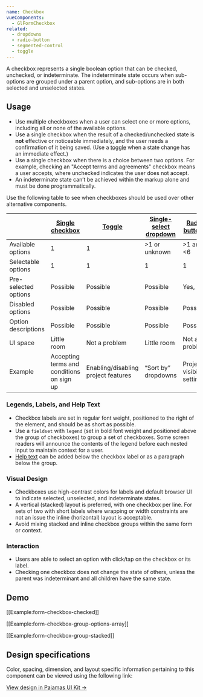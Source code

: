 ```yaml
---
name: Checkbox
vueComponents:
  - GlFormCheckbox
related:
  - dropdowns
  - radio-button
  - segmented-control
  - toggle
---
```


A checkbox represents a single boolean option that can be checked, unchecked, or indeterminate. The indeterminate state occurs when sub-options are grouped under a parent option, and sub-options are in both selected and unselected states.

## Usage

- Use multiple checkboxes when a user can select one or more options, including all or none of the available options.
- Use a single checkbox when the result of a checked/unchecked state is **not** effective or noticeable immediately, and the user needs a confirmation of it being saved. (Use a [toggle](/components/toggle) when a state change has an immediate effect.)
- Use a single checkbox when there is a choice between two options. For example, checking an "Accept terms and agreements" checkbox means a user accepts, where unchecked indicates the user does not accept.
- An indeterminate state can’t be achieved within the markup alone and must be done programmatically.

Use the following table to see when checkboxes should be used over other alternative components.

|  | [Single checkbox](/components/checkbox) | [Toggle](/components/toggle) | [Single-select dropdown](/components/dropdowns) | [Radio buttons](/components/radio-button) | [Segmented control](/components/segmented-control) | [Multiple checkboxes](/components/checkbox) | [Multi-select dropdown](/components/dropdowns) |
|---|---|---|---|---|---|---|---|
| Available options | 1 | 1 | >1 or unknown | >1 and <6 | >1 and <6 | >1 and <6 | >1 or unknown |
| Selectable options | 1 | 1 | 1 | 1 | 1 | >1 or even all | >1 or even all |
| Pre-selected options | Possible | Possible | Possible | Yes, 1 | Yes, 1 | Possible | Possible |
| Disabled options | Possible | Possible | Possible | Possible | No | Possible | Possible |
| Option descriptions | Possible | Possible | Possible | Possible | No | Possible | Possible |
| UI space | Little room | Not a problem | Little room | Not a problem | Not a problem | Not a problem | Little room |
| Example | Accepting terms and conditions on sign up | Enabling/disabling project features | “Sort by” dropdowns | Project visibility setting | 7, 30, 90 days timeframe in analytics dashboards | Scopes selection in User settings > Applications | Add/remove labels |

### Legends, Labels, and Help Text

- Checkbox labels are set in regular font weight, positioned to the right of the element, and should be as short as possible.
- Use a `fieldset` with `legend` (set in bold font weight and positioned above the group of checkboxes) to group a set of checkboxes. Some screen readers will announce the contents of the legend before each nested input to maintain context for a user.
- [Help text](/components/forms#help-text) can be added below the checkbox label or as a paragraph below the group.

### Visual Design

- Checkboxes use high-contrast colors for labels and default browser UI to indicate selected, unselected, and indeterminate states.
- A vertical (stacked) layout is preferred, with one checkbox per line. For sets of two with short labels where wrapping or width constraints are not an issue the inline (horizontal) layout is acceptable.
- Avoid mixing stacked and inline checkbox groups within the same form or context.

### Interaction

- Users are able to select an option with click/tap on the checkbox or its label.
- Checking one checkbox does not change the state of others, unless the parent was indeterminant and all children have the same state.

## Demo

[[Example:form-checkbox-checked]]

[[Example:form-checkbox-group-options-array]]

[[Example:form-checkbox-group-stacked]]

## Design specifications

Color, spacing, dimension, and layout specific information pertaining to this component can be viewed using the following link:

[View design in Pajamas UI Kit →](https://www.figma.com/file/qEddyqCrI7kPSBjGmwkZzQ/Pajamas-UI-Kit?node-id=4347%3A7242)
